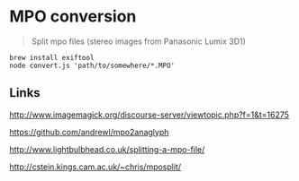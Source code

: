 # MPO conversion

> Split mpo files (stereo images from Panasonic Lumix 3D1)

```
brew install exiftool
node convert.js 'path/to/somewhere/*.MPO'
```

## Links

http://www.imagemagick.org/discourse-server/viewtopic.php?f=1&t=16275

https://github.com/andrewl/mpo2anaglyph

http://www.lightbulbhead.co.uk/splitting-a-mpo-file/

http://cstein.kings.cam.ac.uk/~chris/mposplit/
